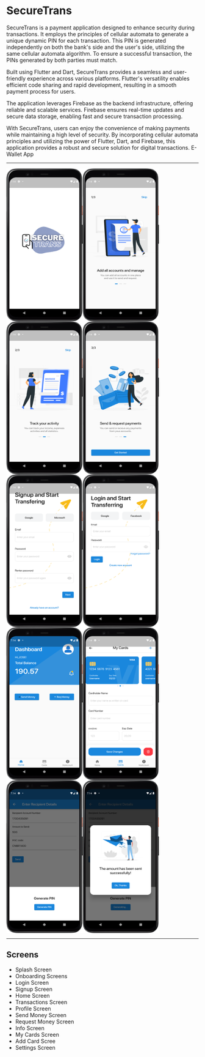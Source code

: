 
# SecureTrans

SecureTrans is a payment application designed to enhance security during transactions. It employs the principles of cellular automata to generate a unique dynamic PIN for each transaction. This PIN is generated independently on both the bank's side and the user's side, utilizing the same cellular automata algorithm. To ensure a successful transaction, the PINs generated by both parties must match.

Built using Flutter and Dart, SecureTrans provides a seamless and user-friendly experience across various platforms. Flutter's versatility enables efficient code sharing and rapid development, resulting in a smooth payment process for users. 

The application leverages Firebase as the backend infrastructure, offering reliable and scalable services. Firebase ensures real-time updates and secure data storage, enabling fast and secure transaction processing. 

With SecureTrans, users can enjoy the convenience of making payments while maintaining a high level of security. By incorporating cellular automata principles and utilizing the power of Flutter, Dart, and Firebase, this application provides a robust and secure solution for digital transactions.
E-Wallet App  

-------------  
<div style="display: flex; flex-wrap: wrap;">
  <img src="screenshots/1.png" alt="Image description" style="width: 200px; height: 400px;">
  <img src="screenshots/onboarding1.png" alt="Image description" style="width: 200px; height: 400px;">
  <img src="screenshots/onboarding2.png" alt="Image description" style="width: 200px; height: 400px;">
  <img src="screenshots/onboarding3.png" alt="Image description" style="width: 200px; height: 400px;">
  <img src="screenshots/signup.png" alt="Image description" style="width: 200px; height: 400px;">
  <img src="screenshots/loginpage.png" alt="Image description" style="width: 200px; height: 400px;">
  <img src="screenshots/Home.png" alt="Image description" style="width: 200px; height: 400px;">
  <img src="screenshots/cards.png" alt="Image description" style="width: 200px; height: 400px;">
  <img src="screenshots/pin.png" alt="Image description" style="width: 200px; height: 400px;">
  <img src="screenshots/proceed.png" alt="Image description" style="width: 200px; height: 400px;">
</div>

-------------  

## Screens  
- Splash Screen  
- Onboarding Screens
- Login Screen
- Signup Screen
- Home Screen 
- Transactions Screen
- Profile Screen
- Send Money Screen
- Request Money Screen
- Info Screen
- My Cards Screen
- Add Card Scree
- Settings Screen
